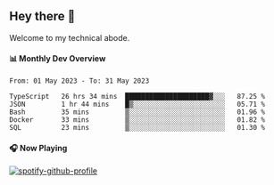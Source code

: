 ## Hey there 👋

Welcome to my technical abode.

#### 📊 Monthly Dev Overview
<!--START_SECTION:waka-->

```text
From: 01 May 2023 - To: 31 May 2023

TypeScript   26 hrs 34 mins  █████████████████████▓░░░   87.25 %
JSON         1 hr 44 mins    █▒░░░░░░░░░░░░░░░░░░░░░░░   05.71 %
Bash         35 mins         ▒░░░░░░░░░░░░░░░░░░░░░░░░   01.96 %
Docker       33 mins         ▒░░░░░░░░░░░░░░░░░░░░░░░░   01.82 %
SQL          23 mins         ▒░░░░░░░░░░░░░░░░░░░░░░░░   01.30 %
```

<!--END_SECTION:waka-->

#### 🎧 Now Playing

[![spotify-github-profile](https://spotify-github-profile.vercel.app/api/view?uid=james2mid&cover_image=true&theme=natemoo-re)](https://open.spotify.com/user/james2mid?si=2b3baf2b09cb499e)

